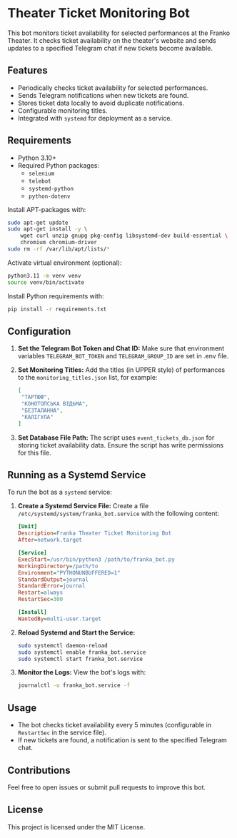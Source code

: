 # Theater Ticket Monitoring Bot

This bot monitors ticket availability for selected performances at the Franko Theater. It checks ticket availability on the theater's website and sends updates to a specified Telegram chat if new tickets become available.

## Features
- Periodically checks ticket availability for selected performances.
- Sends Telegram notifications when new tickets are found.
- Stores ticket data locally to avoid duplicate notifications.
- Configurable monitoring titles.
- Integrated with `systemd` for deployment as a service.

## Requirements
- Python 3.10+
- Required Python packages:
  - `selenium`
  - `telebot`
  - `systemd-python`
  - `python-dotenv`

Install APT-packages with:
```bash
sudo apt-get update
sudo apt-get install -y \
    wget curl unzip gnupg pkg-config libsystemd-dev build-essential \
    chromium chromium-driver
sudo rm -rf /var/lib/apt/lists/*
```

Activate virtual environment (optional):
```bash
python3.11 -m venv venv
source venv/bin/activate
```

Install Python requirements with:
```bash
pip install -r requirements.txt
```

## Configuration
1. **Set the Telegram Bot Token and Chat ID:**
   Make sure that environment variables `TELEGRAM_BOT_TOKEN` and `TELEGRAM_GROUP_ID` are set in .env file.

2. **Set Monitoring Titles:**
   Add the titles (in UPPER style) of performances to the `monitoring_titles.json` list, for example:
   ```json
   [
    "ТАРТЮФ",
    "КОНОТОПСЬКА ВІДЬМА",
    "БЕЗТАЛАННА",
    "КАЛІГУЛА"
   ]
   ```

3. **Set Database File Path:**
   The script uses `event_tickets_db.json` for storing ticket availability data. Ensure the script has write permissions for this file.

## Running as a Systemd Service

To run the bot as a `systemd` service:

1. **Create a Systemd Service File:**
   Create a file `/etc/systemd/system/franka_bot.service` with the following content:
   ```ini
   [Unit]
   Description=Franka Theater Ticket Monitoring Bot
   After=network.target

   [Service]
   ExecStart=/usr/bin/python3 /path/to/franka_bot.py
   WorkingDirectory=/path/to
   Environment="PYTHONUNBUFFERED=1"
   StandardOutput=journal
   StandardError=journal
   Restart=always
   RestartSec=300

   [Install]
   WantedBy=multi-user.target
   ```

2. **Reload Systemd and Start the Service:**
   ```bash
   sudo systemctl daemon-reload
   sudo systemctl enable franka_bot.service
   sudo systemctl start franka_bot.service
   ```

3. **Monitor the Logs:**
   View the bot's logs with:
   ```bash
   journalctl -u franka_bot.service -f
   ```

## Usage
- The bot checks ticket availability every 5 minutes (configurable in `RestartSec` in the service file).
- If new tickets are found, a notification is sent to the specified Telegram chat.

## Contributions
Feel free to open issues or submit pull requests to improve this bot.

## License
This project is licensed under the MIT License.

